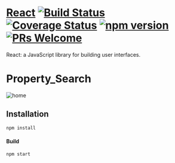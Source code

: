 # [React](https://facebook.github.io/react/) [![Build Status](https://img.shields.io/travis/facebook/react/master.svg?style=flat)](https://travis-ci.org/facebook/react) [![Coverage Status](https://img.shields.io/coveralls/facebook/react/master.svg?style=flat)](https://coveralls.io/github/facebook/react?branch=master) [![npm version](https://img.shields.io/npm/v/react.svg?style=flat)](https://www.npmjs.com/package/react) [![PRs Welcome](https://img.shields.io/badge/PRs-welcome-brightgreen.svg)](CONTRIBUTING.md#pull-requests)

React: a JavaScript library for building user interfaces.

# Property_Search

![home](https://cloud.githubusercontent.com/assets/16857061/18004572/a20d71c4-6b49-11e6-866b-85a8c2803b8a.png)

## Installation
```sh
npm install
```
#### Build
```sh
npm start
```
